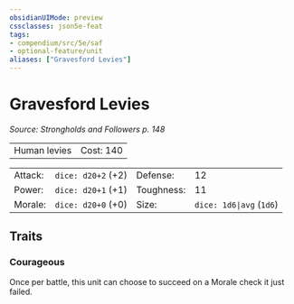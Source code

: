 ```yaml
---
obsidianUIMode: preview
cssclasses: json5e-feat
tags:
- compendium/src/5e/saf
- optional-feature/unit
aliases: ["Gravesford Levies"]
---
```

# Gravesford Levies
*Source: Strongholds and Followers p. 148*  

|    |    |
|----|----|
| Human levies | Cost: 140 |

|    |    |    |    |
|----|----|----|----|
| Attack: | `dice: d20+2` (+2) | Defense: | 12 |
| Power: | `dice: d20+1` (+1) | Toughness: | 11 |
| Morale: | `dice: d20+0` (+0) | Size: | `dice: 1d6\|avg` (`1d6`) |

## Traits

### Courageous

Once per battle, this unit can choose to succeed on a Morale check it just failed.